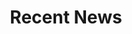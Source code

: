 ---
title: Recent News
cms_exclude: true

# View
view: compact

# Optional header image (relative to `assets/media/` folder).
banner:
  caption: ''
  image: ''
---